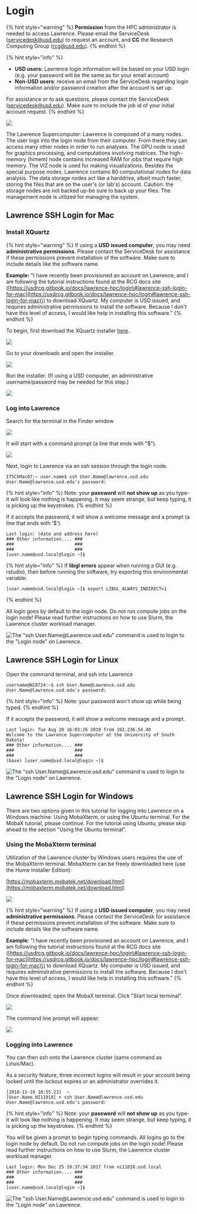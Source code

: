 # Login

{% hint style="warning" %}
**Permission** from the HPC administrator is needed to access Lawrence.  Please email the ServiceDesk \(servicedesk@usd.edu\) to request an account, and **CC** the Research Computing Group \(rcg@usd.edu\).
{% endhint %}

{% hint style="info" %}
* **USD users:** Lawrence login information will be based on your USD login \(e.g. your password will be the same as for your email account\)
* **Non-USD users**: receive an email from the ServiceDesk regarding login information and/or password creation after the account is set up.  

For assistance or to ask questions, please contact the ServiceDesk \(servicedesk@usd.edu\).  Make sure to include the job id of your initial account request.
{% endhint %}

![](../.gitbook/assets/lawrencediagram2%20%281%29.png)

The Lawrence Supercomputer: Lawrence is composed of a many nodes. The user logs into the login node from their computer. From there they can access many other nodes in order to run analyses. The GPU node is used for graphics processing, and computations involving matrices. The high-memory \(himem\) node contains increased RAM for jobs that require high memory. The VIZ node is used for making visualizations. Besides the special purpose nodes, Lawrence contains 80 computational nodes for data analysis.  The data storage nodes act like a harddrive, albeit much faster, storing the files that are on the user's \(or lab's\) account.  Caution: the storage nodes are not backed up-be sure to back up your files.  The management node is utilized for managing the system.

## Lawrence SSH Login for Mac

### Install XQuartz

{% hint style="warning" %}
If using a **USD issued computer**, you may need **administrative permissions**.  Please contact the ServiceDesk for assistance if these permissions prevent installation of the software.  Make sure to include details like the software name.

**Example:**  "I have recently been provisioned an account on Lawrence, and I am following the tutorial instructions found at the RCG docs site \([https://usdrcg.gitbook.io/docs/lawrence-hpc/login\#lawrence-ssh-login-for-mac](https://usdrcg.gitbook.io/docs/lawrence-hpc/login#lawrence-ssh-login-for-mac)\) to download XQuartz.  My computer is USD issued, and requires administrative permissions to install the software.  Because I don't have this level of access, I would like help in installing this software."
{% endhint %}

To begin, first download the XQuartz installer [here](https://www.xquartz.org/).

![](../.gitbook/assets/1.download.png)

Go to your downloads and open the installer.

![](../.gitbook/assets/2.5.png)

Run the installer. \(If using a USD computer, an administrative username/password may be needed for this step.\)

![](../.gitbook/assets/3.4.png)

### Log into Lawrence

Search for the terminal in the Finder window

![](../.gitbook/assets/4.1.png)

It will start with a command prompt \(a line that ends with "$"\).

![](../.gitbook/assets/5.1a.png)

Next, login to Lawrence via an ssh session through the login node. 

```text
ITSCkMac07:~ user.name$ ssh User.Name@lawrence.usd.edu
User.Name@lawrence.usd.edu's password:
```

{% hint style="info" %}
Note: your **password** will **not show up** as you type- it will look like nothing is happening.  It may seem strange, but keep typing, it is picking up the keystrokes.
{% endhint %}

If it accepts the password, it will show a welcome message and a prompt \(a line that ends with '$'\).

```text
Last login: (date and address here)
### Other information.... ###
###                       ###
###                       ###
[user.name@usd.local@login ~]$ 
```

{% hint style="info" %}
If **libgl errors** appear when running a GUI \(e.g. rstudio\), then before running the software, try exporting this environmental variable:

```text
[user.name@usd.local@login ~]$ export LIBGL_ALWAYS_INDIRECT=1
```
{% endhint %}

All login goes by default to the login node. Do not run compute jobs on the login node! Please read further instructions on how to use Slurm, the Lawrence cluster workload manager.

![The &quot;ssh User.Name@Lawrence.usd.edu&quot; command is used to login to the &quot;Login node&quot; on Lawrence.](../.gitbook/assets/lawrencediagram2-ssh%20%281%29.png)

## Lawrence SSH Login for Linux

Open the command terminal, and ssh into Lawrence

```text
username@NI8724:~$ ssh User.Name@Lawrence.usd.edu
User.Name@lawrence.usd.edu's password:
```

{% hint style="info" %}
Note: your password won't show up while being typed.
{% endhint %}

If it accepts the password, it will show a welcome message and a prompt.

```text
Last login: Tue Aug 20 16:03:26 2019 from 192.236.54.40
Welcome to the Lawrence Supercomputer at the University of South Dakota!
### Other information.... ###
###                       ###
###                       ###
(base) [user.name@usd.local@login ~]$
```

![The &quot;ssh User.Name@Lawrence.usd.edu&quot; command is used to login to the &quot;Login node&quot; on Lawrence.](../.gitbook/assets/lawrencediagram2-ssh.png)

## Lawrence SSH Login for Windows

There are two options given in this tutorial for logging into Lawrence on a Windows machine:  Using MobaXterm, or using the Ubuntu terminal.  For the MobaX tutorial, please continue.  For the tutorial using Ubuntu, please skip ahead to the section "Using the Ubuntu terminal".

### Using the MobaXterm terminal

Utilization of the Lawrence cluster by Windows users requires the use of the MobaXterm terminal. MobaXterm can be freely downloaded here \(use the Home Installer Edition\):

[https://mobaxterm.mobatek.net/download.html](https://mobaxterm.mobatek.net/download.html)

![](../.gitbook/assets/screenshot-2-5%20%282%29.png)

{% hint style="warning" %}
If using a **USD issued computer**, you may need **administrative permissions**.  Please contact the ServiceDesk for assistance if these permissions prevent installation of the software.  Make sure to include details like the software name.

**Example**:  "I have recently been provisioned an account on Lawrence, and I am following the tutorial instructions found at the RCG docs site \([https://usdrcg.gitbook.io/docs/lawrence-hpc/login\#lawrence-ssh-login-for-mac](https://usdrcg.gitbook.io/docs/lawrence-hpc/login#lawrence-ssh-login-for-mac)\) to download XQuartz.  My computer is USD issued, and requires administrative permissions to install the software.  Because I don't have this level of access, I would like help in installing this software."
{% endhint %}

Once downloaded, open the MobaX terminal.  Click "Start local terminal".

![](../.gitbook/assets/mobax-startterminal.png)

The command line prompt will appear:

![](../.gitbook/assets/mobax-startterminallogin.png)

### Logging into Lawrence

You can then ssh onto the Lawrence cluster \(same command as Linux/Mac\). 

As a security feature, three incorrect logins will result in your account being locked until the lockout expires or an administrator overrides it.

```text
[2018-11-19 10:55.23]  ~
[User.Name.NI11018] ➤ ssh User.Name@lawrence.usd.edu
User.Name@lawrence.usd.edu's password:
```

{% hint style="info" %}
Note: your **password** will **not show up** as you type- it will look like nothing is happening.  It may seem strange, but keep typing, it is picking up the keystrokes.
{% endhint %}

You will be given a prompt to begin typing commands. All logins go to the login node by default. Do not run compute jobs on the login node! Please read further instructions on how to use Slurm, the Lawrence cluster workload manager.

```text
Last login: Mon Dec 25 19:37:34 2017 from ni11018.usd.local
### Other information.... ###
###                       ###
###                       ###
[user.name@usd.local@login ~]$
```

![The &quot;ssh User.Name@Lawrence.usd.edu&quot; command is used to login to the &quot;Login node&quot; on Lawrence.](../.gitbook/assets/lawrencediagram2-ssh%20%281%29.png)

